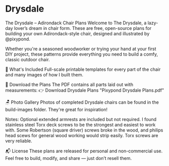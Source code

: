 # Drysdale

The Drysdale – Adirondack Chair Plans
Welcome to The Drysdale, a lazy-day lover’s dream in chair form. These are free, open-source plans for building your own Adirondack-style chair, designed and illustrated by @pixypond.

Whether you're a seasoned woodworker or trying your hand at your first DIY project, these patterns provide everything you need to build a comfy, classic outdoor chair.

🔨 What's Included
Full-scale printable templates for every part of the chair and many images of how I built them.

📄 Download the Plans
The PDF contains all parts laid out with measurements:
👉 Download Drysdale Plans "Pixypond Drysdale Plans.pdf"

🪑 Photo Gallery
Photos of completed Drysdale chairs can be found in the build-images folder. They're great for inspiration!

Notes: Optional extended armrests are included but not required. I found stainless steel Torx deck screws to be the strongest and easiest to work with. Some Robertson (square driver) screws broke in the wood, and philips head scews for general wood working would strip easily. Torx screws are very reliable.

📬 License
These plans are released for personal and non-commercial use. Feel free to build, modify, and share — just don’t resell them.
